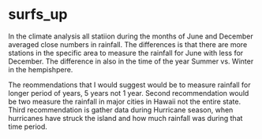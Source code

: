 # surfs_up

In the climate analysis all statiion during the months of June and December averaged close numbers in rainfall. The differences is that there are more stations in the specific area to measure the rainfall for June with less for December. The difference in also in the time of the year Summer vs. Winter in the hempishpere. 

The reommendations that I would suggest would be to measure rainfall for longer period of years, 5 years not 1 year. Second recommendation would be two measure the rainfall in major cities in Hawaii not the entire state. Third recommendation is gather data during Hurricane season, when hurricanes have struck the island and how much rainfall was during that time period. 
